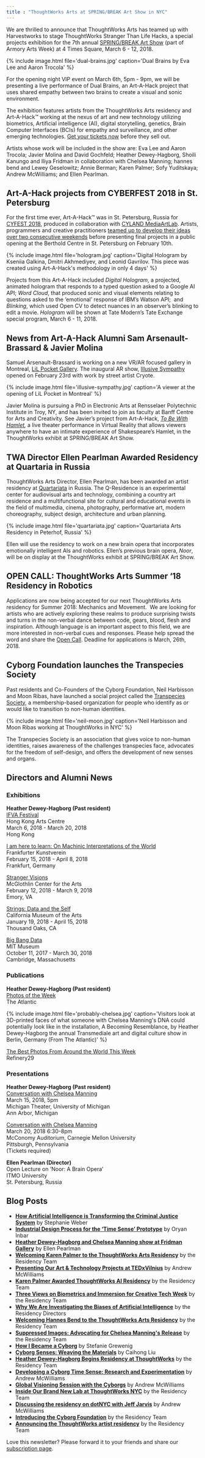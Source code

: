 ```yaml
---
title : "ThoughtWorks Arts at SPRING/BREAK Art Show in NYC"
---
```

We are thrilled to announce that ThoughtWorks Arts has teamed up with Harvestworks to stage ThoughtWorks Stranger Than Life Hacks, a special projects exhibition for the 7th annual [SPRING/BREAK Art Show](http://www.springbreakartshow.com/) (part of Armory Arts Week) at 4 Times Square, March 6 - 12, 2018.

{% include image.html file='dual-brains.jpg'
   caption='Dual Brains by Eva Lee and Aaron Trocola' %}

For the opening night VIP event on March 6th, 5pm - 9pm, we will be presenting a live performance of Dual Brains, an Art-A-Hack project that uses shared empathy between two brains to create a visual and sonic environment.

<!--excerpt-ends-->

The exhibition features artists from the ThoughtWorks Arts residency and Art-A-Hack™ working at the nexus of art and new technology utilizing biometrics, Artificial intelligence (AI), digital storytelling, genetics, Brain Computer Interfaces (BCIs) for empathy and surveillance, and other emerging technologies. [Get your tickets now](https://www.eventbrite.com/o/springbreak-art-show-12813445625) before they sell out.

Artists whose work will be included in the show are: Eva Lee and Aaron Trocola; Javier Molina and David Gochfeld; Heather Dewey-Hagborg, Shoili Kanungo and Iliya Fridman in collaboration with Chelsea Manning; hannes bend and Lewey Geselowitz; Annie Berman; Karen Palmer; Sofy Yuditskaya; Andrew McWilliams; and Ellen Pearlman.

## Art-A-Hack projects from CYBERFEST 2018 in St. Petersburg

For the first time ever, Art-A-Hack™ was in St. Petersburg, Russia for [CYFEST 2018](http://cyland.org/lab/cyland-projects/cyfest11/), produced in collaboration with [CYLAND MediaArtLab](http://cyland.org/lab/). Artists, programmers and creative practitioners [teamed up to develop their ideas over two consecutive weekends](https://www.youtube.com/watch?v=lOADin8YRoc) before presenting final projects in a public opening at the Berthold Centre in St. Petersburg on February 10th.

{% include image.html file='hologram.jpg'
   caption='Digital Hologram by Kseniia Galkina, Dmitri Akhmediyev, and Leonid Gavrilov. This piece was created using Art-A-Hack\'s methodology in only 4 days' %}

Projects from this Art-A-Hack included _Digital Hologram_, a projected, animated hologram that responds to a typed question asked to a Google AI API; _Word Cloud_, that produced sonic and visual elements relating to questions asked to the ‘emotional’ response of IBM’s Watson API;  and _Blinking_, which used Open CV to detect nuances in an observer’s blinking to edit a movie. _Hologram_ will be shown at Tate Modern’s Tate Exchange special program, March 6 - 11, 2018.

## News from Art-A-Hack Alumni Sam Arsenault- Brassard & Javier Molina

Samuel Arsenault-Brassard is working on a new VR/AR focused gallery in Montreal, [LiL Pocket Gallery](https://www.facebook.com/lilpocketgallery). The inaugural AR show, [Illusive Sympathy](https://www.youtube.com/watch?v=jp_TSieRzNo) opened on February 23rd with work by street artist Cryote.

{% include image.html file='illusive-sympathy.jpg'
   caption='A viewer at the opening of LiL Pocket in Montreal' %}

Javier Molina is pursuing a PhD in Electronic Arts at Rensselaer Polytechnic Institute in Troy, NY, and has been invited to join as faculty at Banff Centre for Arts and Creativity. See Javier’s project from Art-A-Hack, [_To Be With Hamlet_](http://hamletvr.org/)_,_ a live theater performance in Virtual Reality that allows viewers anywhere to have an intimate experience of Shakespeare’s Hamlet, in the ThoughtWorks exhibit at SPRING/BREAK Art Show.  

## TWA Director Ellen Pearlman Awarded Residency at Quartaria in Russia

ThoughtWorks Arts Director, Ellen Pearlman, has been awarded an artist residency at [Quartariata](http://www.quartariata.com/) in Russia. The Q-Residence is an experimental center for audiovisual arts and technology, combining a country art residence and a multifunctional site for cultural and educational events in the field of multimedia, cinema, photography, performative art, modern choreography, subject design, architecture and urban planning.

{% include image.html file='quartariata.jpg'
   caption='Quartariata Arts Residency in Peterhof, Russia' %}

Ellen will use the residency to work on a new brain opera that incorporates emotionally intelligent AIs and robotics. Ellen’s previous brain opera, _Noor_, will be on display at the ThoughtWorks exhibit at SPRING/BREAK Art Show.  

## OPEN CALL: ThoughtWorks Arts Summer ‘18 Residency in Robotics

Applications are now being accepted for our next ThoughtWorks Arts residency for Summer 2018: Mechanics and Movement.  We are looking for artists who are actively exploring these realms to produce surprising twists and turns in the non-verbal dance between code, gears, blood, flesh and inspiration. Although language is an important aspect to this field, we are more interested in non-verbal cues and responses. Please help spread the word and share the [Open Call](https://thoughtworksarts.io/open-call/2018-mechanical-movement/). Deadline for applications is March, 26th, 2018.    

## Cyborg Foundation launches the Transpecies Society

Past residents and Co-Founders of the Cyborg Foundation, Neil Harbisson and Moon Ribas, have launched a social project called the [Transpecies Society](https://www.transpeciessociety.com/about), a membership-based organization for people who identify as or would like to transition to non-human identities.

{% include image.html file='neil-moon.jpg'
   caption='Neil Harbisson and Moon Ribas working at ThoughtWorks in NYC' %}

The Transpecies Society is an association that gives voice to non-human identities, raises awareness of the challenges transpecies face, advocates for the freedom of self-design, and offers the development of new senses and organs.  

## Directors and Alumni News

### Exhibitions

**Heather Dewey-Hagborg (Past resident)**  
[IFVA Festival](http://www.ifva.com/?p=6845&lang=en)  
Hong Kong Arts Centre  
March 6, 2018 - March 20, 2018  
Hong Kong

[I am here to learn: On Machinic Interpretations of the World](https://www.fkv.de/en/content/i-am-here-learn-machinic-interpretations-world)  
Frankfurter Kunstverein  
February 15, 2018 - April 8, 2018  
Frankfurt, Germany

[Stranger Visions](https://www.ehc.edu/mca/guest-artist-series/artalk-heather-dewey-hagborg/)  
McGlothlin Center for the Arts  
February 12, 2018 - March 9, 2018  
Emory, VA

[Strings: Data and the Self](http://cmato.org/strings-data-and-the-self)  
California Museum of the Arts  
January 19, 2018 - April 15, 2018  
Thousand Oaks, CA

[Big Bang Data](https://mitmuseum.mit.edu/bigbangdata)  
MIT Museum  
October 11, 2017 - March 30, 2018  
Cambridge, Massachusetts

### Publications

**Heather Dewey-Hagborg (Past resident)**  
[Photos of the Week](https://www.theatlantic.com/photo/2018/02/photos-of-the-week-super-blue-blood-moon-starry-night-stratofortress/552239/)  
The Atlantic

{% include image.html file='probably-chelsea.jpg'
   caption='Visitors look at 3D-printed faces of what someone with Chelsea Manning\'s DNA could potentially look like in the installation, A Becoming Resemblance, by Heather Dewey-Hagborg the annual Transmediale art and digital culture show in Berlin, Germany (From The Atlantic)' %}

[The Best Photos From Around the World This Week](http://www.refinery29.uk/best-photos-week-020218#slide-1)  
Refinery29

### Presentations

**Heather Dewey-Hagborg (Past resident)**  
[Conversation with Chelsea Manning](https://stamps.umich.edu/stamps/detail/chelsea_manning)  
March 15, 2018, 5pm  
Michigan Theater, University of Michigan  
Ann Arbor, Michigan

[Conversation with Chelsea Manning](http://www.art.cmu.edu/event/lecture-series-heather-dewey-hagborg-chelsea-manning/)  
March 20, 2018 6:30-8pm  
McConomy Auditorium, Carnegie Mellon University  
Pittsburgh, Pennsylvania  
(Tickets required)

**Ellen Pearlman (Director)**  
Open Lecture on ‘Noor: A Brain Opera’  
ITMO University  
St. Petersburg, Russia

## Blog Posts

*   [**How Artificial Intelligence is Transforming the Criminal Justice System**](https://thoughtworksarts.io/blog/artificial-intelligence-criminal-justice-system/) by Stephanie Weber
*   [**Industrial Design Process for the ‘Time Sense’ Prototype**](https://thoughtworksarts.io/blog/industrial-design-time-sense-prototype/) by Oryan Inbar
*   [**Heather Dewey-Hagborg and Chelsea Manning show at Fridman Gallery**](https://thoughtworksarts.io/blog/heather-chelsea-show-fridman/) by Ellen Pearlman
*   [**Welcoming Karen Palmer to the ThoughtWorks Arts Residency**](https://thoughtworksarts.io/blog/welcoming-karen-palmer/) by the Residency Team
*   [**Presenting Our Art & Technology Projects at TEDxVilnius**](https://thoughtworksarts.io/blog/presenting-our-work-tedx/) by Andrew McWilliams
*   [**Karen Palmer Awarded ThoughtWorks AI Residency**](https://thoughtworksarts.io/blog/karen-palmer-ai-residency/) by the Residency Team
*   [**Three Views on Biometrics and Immersion for Creative Tech Week**](https://thoughtworksarts.io/blog/three-views-biometrics-immersion/) by the Residency Team
*   [**Why We Are Investigating the Biases of Artificial Intelligence**](https://thoughtworksarts.io/blog/why-we-are-investigating-biases-artificial-intelligence/) by the Residency Directors
*   [**Welcoming Hannes Bend to the ThoughtWorks Arts Residency**](https://thoughtworksarts.io/blog/welcoming-hannes-bend/) by the Residency Team
*   [**Suppressed Images: Advocating for Chelsea Manning's Release**](https://thoughtworksarts.io/blog/suppressed-images-picturing-chelsea-manning/) by the Residency Team
*   [**How I Became a Cyborg**](https://thoughtworksarts.io/blog/how-i-became-a-cyborg/) by Stefanie Grewenig
*   [**Cyborg Senses: Weaving the Materials**](https://thoughtworksarts.io/blog/cyborg-senses-weaving-materials/) by Caihong Liu
*   [**Heather Dewey-Hagborg Begins Residency at ThoughtWorks**](https://thoughtworksarts.io/blog/introducing-heather-dewey-hagborg/) by the Residency Team
*   [**Developing a Cyborg Time Sense: Research and Experimentation**](https://thoughtworksarts.io/blog/team-gets-started-on-research/) by Andrew McWilliams
*   [**Global Visioning Session with the Cyborgs**](https://thoughtworksarts.io/blog/visioning-session-with-the-cyborgs/) by Andrew McWilliams
*   [**Inside Our Brand New Lab at ThoughtWorks NYC**](https://thoughtworksarts.io/blog/inside-our-brand-new-hack-lab/) by the Residency Team
*   [**Discussing the residency on dotNYC with Jeff Jarvis**](https://thoughtworksarts.io/blog/appearance-on-dotnyc/) by Andrew McWilliams
*   [**Introducing the Cyborg Foundation**](https://thoughtworksarts.io/blog/introducing-cyborg-foundation/) by the Residency Team
*   [**Announcing the ThoughtWorks artist residency**](https://thoughtworksarts.io/blog/announcing-the-program/) by the Residency Team

Love this newsletter? Please forward it to your friends and share our [subscription page](https://thoughtworksarts.io/newsletters/).